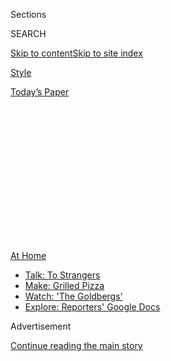 <div id="app">

<div>

<div>

<div>

<div class="NYTAppHideMasthead css-1q2w90k e1suatyy0">

<div class="section css-ui9rw0 e1suatyy2">

<div class="css-eph4ug er09x8g0">

<div class="css-6n7j50">

</div>

<span class="css-1dv1kvn">Sections</span>

<div class="css-10488qs">

<span class="css-1dv1kvn">SEARCH</span>

</div>

[Skip to content](#site-content)[Skip to site
index](#site-index)

</div>

<div id="masthead-section-label" class="css-1wr3we4 eaxe0e00">

[Style](https://www.nytimes3xbfgragh.onion/section/style)

</div>

<div class="css-10698na e1huz5gh0">

</div>

</div>

<div id="masthead-bar-one" class="section hasLinks css-15hmgas e1csuq9d3">

<div class="css-uqyvli e1csuq9d0">

</div>

<div class="css-1uqjmks e1csuq9d1">

</div>

<div class="css-9e9ivx">

[](https://myaccount.nytimes3xbfgragh.onion/auth/login?response_type=cookie&client_id=vi)

</div>

<div class="css-1bvtpon e1csuq9d2">

[Today’s
Paper](https://www.nytimes3xbfgragh.onion/section/todayspaper)

</div>

</div>

</div>

</div>

<div data-aria-hidden="false">

<div id="site-content" data-role="main">

<div>

<div class="css-1aor85t" style="opacity:0.000000001;z-index:-1;visibility:hidden">

<div class="css-1hqnpie">

<div class="css-epjblv">

<span class="css-17xtcya">[Style](/section/style)</span><span class="css-x15j1o">|</span><span class="css-fwqvlz">It’s
Long Past Time to Get That Beard Under
Control</span>

</div>

<div class="css-k008qs">

<div class="css-1iwv8en">

<span class="css-18z7m18"></span>

<div>

</div>

</div>

<span class="css-1n6z4y">https://nyti.ms/3j4dh8m</span>

<div class="css-1705lsu">

<div class="css-4xjgmj">

<div class="css-4skfbu" data-role="toolbar" data-aria-label="Social Media Share buttons, Save button, and Comments Panel with current comment count" data-testid="share-tools">

  - 
  - 
  - 
  - 
    
    <div class="css-6n7j50">
    
    </div>

  - 

</div>

</div>

</div>

</div>

</div>

</div>

<div id="NYT_TOP_BANNER_REGION" class="css-13pd83m">

<div>

<div id="maps-athome-menu" class="section interactive-content interactive-size-medium css-1edisqu">

<div class="css-17ih8de interactive-body">

<div class="at-home-nav__innerContainer">

<div class="at-home-nav__title">

[At
Home](https://www.nytimes3xbfgragh.onion/spotlight/at-home?action=click&pgtype=Article&state=default&region=TOP_BANNER&context=at_home_menu)

</div>

  - [Talk: To
    Strangers](https://www.nytimes3xbfgragh.onion/2020/08/03/well/family/the-benefits-of-talking-to-strangers.html?action=click&pgtype=Article&state=default&region=TOP_BANNER&context=at_home_menu)
  - [Make: Grilled
    Pizza](https://www.nytimes3xbfgragh.onion/2020/08/01/at-home/coronavirus-make-pizza-on-a-grill.html?action=click&pgtype=Article&state=default&region=TOP_BANNER&context=at_home_menu)
  - [Watch: 'The
    Goldbergs'](https://www.nytimes3xbfgragh.onion/2020/07/31/arts/television/goldbergs-abc-stream.html?action=click&pgtype=Article&state=default&region=TOP_BANNER&context=at_home_menu)
  - [Explore: Reporters' Google
    Docs](https://www.nytimes3xbfgragh.onion/interactive/2020/at-home/even-more-reporters-editors-diaries-lists-recommendations.html?action=click&pgtype=Article&state=default&region=TOP_BANNER&context=at_home_menu)

</div>

</div>

</div>

</div>

</div>

<div id="top-wrapper" class="css-1sy8kpn">

<div id="top-slug" class="css-l9onyx">

Advertisement

</div>

[Continue reading the main
story](#after-top)

<div class="ad top-wrapper" style="text-align:center;height:100%;display:block;min-height:250px">

<div id="top" class="place-ad" data-position="top" data-size-key="top">

</div>

</div>

<div id="after-top">

</div>

</div>

<div>

<div id="sponsor-wrapper" class="css-1hyfx7x">

<div id="sponsor-slug" class="css-19vbshk">

Supported by

</div>

[Continue reading the main
story](#after-sponsor)

<div id="sponsor" class="ad sponsor-wrapper" style="text-align:center;height:100%;display:block">

</div>

<div id="after-sponsor">

</div>

</div>

<div class="css-186x18t">

Skin Deep

</div>

<div class="css-1vkm6nb ehdk2mb0">

# It’s Long Past Time to Get That Beard Under Control

</div>

Good thing men are warming up to some new tools.

<div class="css-79elbk" data-testid="photoviewer-wrapper">

<div class="css-z3e15g" data-testid="photoviewer-wrapper-hidden">

</div>

<div class="css-1a48zt4 ehw59r15" data-testid="photoviewer-children">

![<span class="css-16f3y1r e13ogyst0" data-aria-hidden="true">Clockwise
from left, beard straighteners by Aberlite, the Kuschelbär by Masc by
Jeff Chastain and the Beard
Struggle.</span><span class="css-cnj6d5 e1z0qqy90" itemprop="copyrightHolder"><span class="css-1ly73wi e1tej78p0">Credit...</span><span><span>The
New York
Times</span></span></span>](https://static01.graylady3jvrrxbe.onion/images/2020/07/14/fashion/14SKIN-BEARDSArt/14SKIN-BEARDSArt-articleLarge.jpg?quality=75&auto=webp&disable=upscale)

</div>

</div>

<div class="css-18e8msd">

<div class="css-vp77d3 epjyd6m0">

<div class="css-1baulvz">

By <span class="css-1baulvz last-byline" itemprop="name">Andrew Adam
Newman</span>

</div>

</div>

  - July 15,
    2020

  - 
    
    <div class="css-4xjgmj">
    
    <div class="css-d8bdto" data-role="toolbar" data-aria-label="Social Media Share buttons, Save button, and Comments Panel with current comment count" data-testid="share-tools">
    
      - 
      - 
      - 
      - 
        
        <div class="css-6n7j50">
        
        </div>
    
      - 
    
    </div>
    
    </div>

</div>

</div>

<div class="section meteredContent css-1r7ky0e" name="articleBody" itemprop="articleBody">

<div class="css-1fanzo5 StoryBodyCompanionColumn">

<div class="css-53u6y8">

Some men working from home and growing beards for the first time are
coming to the realization that their facial hair is a tangle of waves
and curls. But Matt Vilanova discovered how unmanageable his beard can
be years ago.

“My beard is just naturally very kinky, and it kind of twists and
turns,” said Mr. Vilanova, 34, a manager at a software company who
lives in Seymour, Conn. “When I grew a beard a little longer than a five
o’clock shadow, I looked like a Neanderthal.”

A couple of years ago, when his beard was about two inches long, Mr.
Vilanova borrowed — from his girlfriend and future wife — a
hair-straightening flatiron, the type with opposing ceramic plates.

Clamping his whiskers in a flatiron hot enough to [pop
popcorn](https://www.youtube.com/watch?v=IhLEzuH3L40) “was a very
delicate process,” Mr. Vilanova said. “To a degree it helped, but it got
very close to my skin. I was like, ‘I’m going to absolutely destroy
myself if I keep on doing this.’”

</div>

</div>

<div class="css-1fanzo5 StoryBodyCompanionColumn">

<div class="css-53u6y8">

A year ago, Mr. Vilanova bought a
[Kuschelbär](https://www.mascbyjeffchastain.com/collections/shop-all/products/kuschelbar%C2%AE-hair-and-beard-straightener),
a heated beard-straightening brush made by Masc by Jeff Chastain. It has
heated teeth that emerge from a heated plate, a compact version of the
full-size hair-straightening brushes marketed to women.

“I approached it with some skepticism, but the very first time I used
it, I was like, ‘This thing is awesome,’” Mr. Vilanova said. “Everything
looks clean and sharp and rigid. You feel like a badass.”

Also a fan of the Kuschelbär: the basketball star Andre Drummond, who
[made a video of
himself](https://www.facebookcorewwwi.onion/MASCbyjeffchastain/videos/nba-and-detroitpistons-star-andredrummondd-reached-out-to-me-a-couple-weeks-ago-/598722770629116/)straightening
his beard with it.

Sales of beard-straightening brushes are, appropriately enough, heating
up.

Jeff Chastain, who owns a salon in Greenwich Village, introduced the
Kuschelbär (German for “cuddle bear”) in late 2017, and he says that it
is the original beard-straightening brush. He has sold more than 115,000
of the devices, he said, which he encourages men to use on their head
hair too. He now sells three models, ranging from $100 for the original
to $140 for a cordless version.

[Aberlite](https://www.aberlite.com/), a beard care brand, began selling
a heated straightening brush on Amazon early in 2019. Teng Ma, who owns
the company, said that initially he bought thousands of no-label women’s
hair-straightening brushes from Alibaba, the Chinese e-commerce giant,
and rebranded them as beard brushes. Now he sells three more compact
models designed for beards. (Brushes with longer teeth can glide over
shorter beards instead of engaging them.)

</div>

</div>

<div class="css-1fanzo5 StoryBodyCompanionColumn">

<div class="css-53u6y8">

Aberlite sold almost 25,000 beard brushes in 2019 and is on pace to sell
as many this year, Mr. Ma said. They cost $40 to $90.

Another brand, the Beard Struggle, also bought thousands of full-size
hair-straightening brushes and rebranded them as beard brushes. Then, in
the fall of 2019, it introduced a compact straightening brush designed
for beards, [the
Vaeringjar](https://www.thebeardstruggle.com/collections/beard-care-products/products/ulfberht-heated-beard-comb),
$97, with a heated pick on one end to add volume. According to Faiysal
Kothiwala, the founder of the Beard Struggle, the company has sold about
63,000 of them.

Judd Curtis, 37, lives in Portland, Ore., and works as a tree trimmer
keeping paths clear for power lines. But while Mr. Curtis has no trouble
getting a Douglas fir under control, his beard is another story.

“I have a cowlick on my chin, this one spot where it kind of grows
straight out,” he said. “And my beard’s just super-bushy, and it kind of
goes all over the place.”

Last July, Mr. Curtis bought a beard-straightening brush on Amazon made
by Arkam, $40, and left [a five-star
review](https://www.amazon.com/gp/customer-reviews/R37IKYCPAE9X8W/ref=cm_cr_getr_d_rvw_ttl?ie=UTF8&ASIN=B07Q5C9645).

“It now takes me about three minutes in the morning to go from looking
like a crazy hobo to a whimsical woodsman,” he wrote.

</div>

</div>

<div class="css-1fanzo5 StoryBodyCompanionColumn">

<div class="css-53u6y8">

While popular, beard straighteners have not won over everyone.

Greg Berzinsky, 59, an architect in Philadelphia who makes grooming
videos on the popular [Beardbrand
channel](https://www.youtube.com/user/TheBeardbrand/featured) on
YouTube, has tried a beard-straightening brush on his salt-and-pepper
beard. But he prefers styling with a blow dryer and a rounded brush,
which he turns downward and inward as he dries his beard so it follows
his jawline.

Mr. Berzinsky demonstrates this method in [a
video](https://www.youtube.com/watch?v=qu5PxhEUMfU&t=244s) that has
almost 3.5 million YouTube views and thousands of comments admiring his
beard. (“I don’t have daddy issues but …” begins one comment. “Sweet
Lord … Hello Daddy.”)

“It’s really to control the bottom fringe of my beard,” Mr. Berzinsky
said of his approach, adding that he’s not straightening his beard as
much as he’s adding volume to it, which is helped along by some
Beardbrand [Sea Salt
Spray](https://www.beardbrand.com/products/sea-salt-spray).

<div id="NYT_MAIN_CONTENT_3_REGION" class="css-9tf9ac">

<div>

</div>

</div>

“Facial hair is very different from the hair that grows on top of your
head,” said Matty Conrad, the founder of throwback barbershops in
British Columbia and a line of men’s grooming products, [Victory Barber
& Brand](https://victorybarber.com/). “Not to be crass or anything, but
it’s more akin to pubic hair.”

Mr. Conrad said that about 10 percent of his clients with beards are
heat-styling them with a thermal brush or hair dryer, but that’s not
what he generally recommends, or the approach he takes with his own wavy
beard.

“I’m used to seeing a certain texture and a certain volume to my beard,”
Mr. Conrad said. “As soon as I groom that out, it reduces the volume,
and it makes it really, really straight and almost overgroomed.”

</div>

</div>

<div class="css-1fanzo5 StoryBodyCompanionColumn">

<div class="css-53u6y8">

With barbershops closed, GQ recently featured Mr. Conrad in a
beard-trimming tutorial
[video](https://www.youtube.com/watch?v=nVY_hvAkmSY&list=PLtJOh1iZIPQFPE0OReKe32vDZ0cinajkt).
Barbers typically take a buzz-cut approach to beards, the length
determined by the guard attached to the clippers.

But Mr. Conrad takes more of an Afro-trimming approach, focusing on the
silhouette. He uses clippers with no guard going down the sides of his
beard and along his chin — straight down like a ball would drop, not
following the curve of the face.

At the close of the video, Mr. Conrad’s beard is less red carpet than
“Game of Thrones,” and he wouldn’t have it any other way.

“I think there’s an inherent coolness to having a bit of a rougher
beard,” he said. “If you are a guy that wears a suit every day and is
very polished, then a straightening brush probably makes sense with your
style, but I usually look like I just got off a horse, you know? I like
to embrace that wildness.”

Still, for those who look in a mirror in the morning and see a cave man
staring back, beard-straightening brushes have become indispensable. Mr.
Vilanova never packs his Dopp kit without a straightener. His Kuschelbär
joined him on his honeymoon. It went along for a trip to India and for
many business trips.

His wife likes his beard better after he straightens it but wonders if
he may be getting a bit obsessed.

“If I have to get ready to go somewhere,” Mr. Vilanova said, “she says,
‘Oh, Matt needs an hour to get ready because he’s got to straighten
his beard.’”

</div>

</div>

</div>

<div>

</div>

<div>

</div>

<div>

</div>

<div>

<div id="bottom-wrapper" class="css-1ede5it">

<div id="bottom-slug" class="css-l9onyx">

Advertisement

</div>

[Continue reading the main
story](#after-bottom)

<div id="bottom" class="ad bottom-wrapper" style="text-align:center;height:100%;display:block;min-height:90px">

</div>

<div id="after-bottom">

</div>

</div>

</div>

</div>

</div>

## Site Index

<div>

</div>

## Site Information Navigation

  - [© <span>2020</span> <span>The New York Times
    Company</span>](https://help.nytimes3xbfgragh.onion/hc/en-us/articles/115014792127-Copyright-notice)

<!-- end list -->

  - [NYTCo](https://www.nytco.com/)
  - [Contact
    Us](https://help.nytimes3xbfgragh.onion/hc/en-us/articles/115015385887-Contact-Us)
  - [Work with us](https://www.nytco.com/careers/)
  - [Advertise](https://nytmediakit.com/)
  - [T Brand Studio](http://www.tbrandstudio.com/)
  - [Your Ad
    Choices](https://www.nytimes3xbfgragh.onion/privacy/cookie-policy#how-do-i-manage-trackers)
  - [Privacy](https://www.nytimes3xbfgragh.onion/privacy)
  - [Terms of
    Service](https://help.nytimes3xbfgragh.onion/hc/en-us/articles/115014893428-Terms-of-service)
  - [Terms of
    Sale](https://help.nytimes3xbfgragh.onion/hc/en-us/articles/115014893968-Terms-of-sale)
  - [Site
    Map](https://spiderbites.nytimes3xbfgragh.onion)
  - [Help](https://help.nytimes3xbfgragh.onion/hc/en-us)
  - [Subscriptions](https://www.nytimes3xbfgragh.onion/subscription?campaignId=37WXW)

</div>

</div>

</div>

</div>
